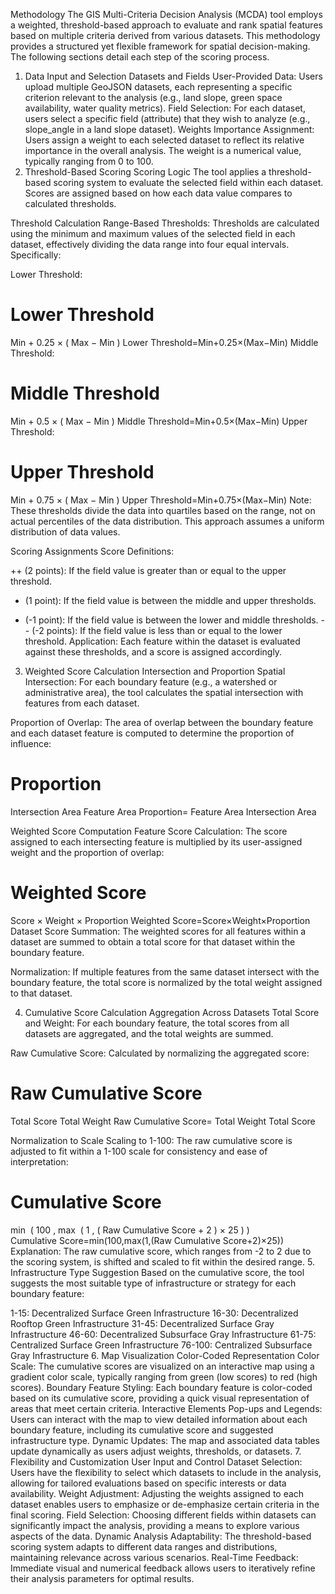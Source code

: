 Methodology
The GIS Multi-Criteria Decision Analysis (MCDA) tool employs a weighted, threshold-based approach to evaluate and rank spatial features based on multiple criteria derived from various datasets. This methodology provides a structured yet flexible framework for spatial decision-making. The following sections detail each step of the scoring process.

1. Data Input and Selection
Datasets and Fields
User-Provided Data: Users upload multiple GeoJSON datasets, each representing a specific criterion relevant to the analysis (e.g., land slope, green space availability, water quality metrics).
Field Selection: For each dataset, users select a specific field (attribute) that they wish to analyze (e.g., slope_angle in a land slope dataset).
Weights
Importance Assignment: Users assign a weight to each selected dataset to reflect its relative importance in the overall analysis. The weight is a numerical value, typically ranging from 0 to 100.
2. Threshold-Based Scoring
Scoring Logic
The tool applies a threshold-based scoring system to evaluate the selected field within each dataset. Scores are assigned based on how each data value compares to calculated thresholds.

Threshold Calculation
Range-Based Thresholds: Thresholds are calculated using the minimum and maximum values of the selected field in each dataset, effectively dividing the data range into four equal intervals. Specifically:

Lower Threshold:

Lower Threshold
=
Min
+
0.25
×
(
Max
−
Min
)
Lower Threshold=Min+0.25×(Max−Min)
Middle Threshold:

Middle Threshold
=
Min
+
0.5
×
(
Max
−
Min
)
Middle Threshold=Min+0.5×(Max−Min)
Upper Threshold:

Upper Threshold
=
Min
+
0.75
×
(
Max
−
Min
)
Upper Threshold=Min+0.75×(Max−Min)
Note: These thresholds divide the data into quartiles based on the range, not on actual percentiles of the data distribution. This approach assumes a uniform distribution of data values.

Scoring Assignments
Score Definitions:

++ (2 points): If the field value is greater than or equal to the upper threshold.
+ (1 point): If the field value is between the middle and upper thresholds.
- (-1 point): If the field value is between the lower and middle thresholds.
-- (-2 points): If the field value is less than or equal to the lower threshold.
Application: Each feature within the dataset is evaluated against these thresholds, and a score is assigned accordingly.

3. Weighted Score Calculation
Intersection and Proportion
Spatial Intersection: For each boundary feature (e.g., a watershed or administrative area), the tool calculates the spatial intersection with features from each dataset.

Proportion of Overlap: The area of overlap between the boundary feature and each dataset feature is computed to determine the proportion of influence:

Proportion
=
Intersection Area
Feature Area
Proportion= 
Feature Area
Intersection Area
​
 
Weighted Score Computation
Feature Score Calculation: The score assigned to each intersecting feature is multiplied by its user-assigned weight and the proportion of overlap:

Weighted Score
=
Score
×
Weight
×
Proportion
Weighted Score=Score×Weight×Proportion
Dataset Score Summation: The weighted scores for all features within a dataset are summed to obtain a total score for that dataset within the boundary feature.

Normalization: If multiple features from the same dataset intersect with the boundary feature, the total score is normalized by the total weight assigned to that dataset.

4. Cumulative Score Calculation
Aggregation Across Datasets
Total Score and Weight: For each boundary feature, the total scores from all datasets are aggregated, and the total weights are summed.

Raw Cumulative Score: Calculated by normalizing the aggregated score:

Raw Cumulative Score
=
Total Score
Total Weight
Raw Cumulative Score= 
Total Weight
Total Score
​
 
Normalization to Scale
Scaling to 1-100: The raw cumulative score is adjusted to fit within a 1-100 scale for consistency and ease of interpretation:

Cumulative Score
=
min
⁡
(
100
,
max
⁡
(
1
,
(
Raw Cumulative Score
+
2
)
×
25
)
)
Cumulative Score=min(100,max(1,(Raw Cumulative Score+2)×25))
Explanation: The raw cumulative score, which ranges from -2 to 2 due to the scoring system, is shifted and scaled to fit within the desired range.
5. Infrastructure Type Suggestion
Based on the cumulative score, the tool suggests the most suitable type of infrastructure or strategy for each boundary feature:

1-15: Decentralized Surface Green Infrastructure
16-30: Decentralized Rooftop Green Infrastructure
31-45: Decentralized Surface Gray Infrastructure
46-60: Decentralized Subsurface Gray Infrastructure
61-75: Centralized Surface Green Infrastructure
76-100: Centralized Subsurface Gray Infrastructure
6. Map Visualization
Color-Coded Representation
Color Scale: The cumulative scores are visualized on an interactive map using a gradient color scale, typically ranging from green (low scores) to red (high scores).
Boundary Feature Styling: Each boundary feature is color-coded based on its cumulative score, providing a quick visual representation of areas that meet certain criteria.
Interactive Elements
Pop-ups and Legends: Users can interact with the map to view detailed information about each boundary feature, including its cumulative score and suggested infrastructure type.
Dynamic Updates: The map and associated data tables update dynamically as users adjust weights, thresholds, or datasets.
7. Flexibility and Customization
User Input and Control
Dataset Selection: Users have the flexibility to select which datasets to include in the analysis, allowing for tailored evaluations based on specific interests or data availability.
Weight Adjustment: Adjusting the weights assigned to each dataset enables users to emphasize or de-emphasize certain criteria in the final scoring.
Field Selection: Choosing different fields within datasets can significantly impact the analysis, providing a means to explore various aspects of the data.
Dynamic Analysis
Adaptability: The threshold-based scoring system adapts to different data ranges and distributions, maintaining relevance across various scenarios.
Real-Time Feedback: Immediate visual and numerical feedback allows users to iteratively refine their analysis parameters for optimal results.
